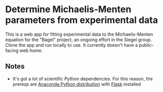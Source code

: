# Determine Michaelis-Menten parameters from experimental data

This is a web app for fitting experimental data to the Michaelis-Menten equation for the "Bagel" project, an ongoing effort in the Siegel group. Clone the app and run locally to use. It currently doesn't have a public-facing web home. 

## Notes 

+ It's got a lot of scientific Python dependencies. For this reason, the prereqs are [Anaconda Python distribution](https://www.continuum.io/downloads) with [Flask](http://flask.pocoo.org) installed 
